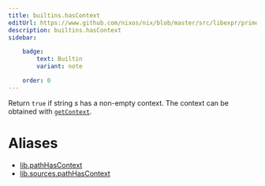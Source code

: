 ```yaml
---
title: builtins.hasContext
editUrl: https://www.github.com/nixos/nix/blob/master/src/libexpr/primops.cc
description: builtins.hasContext
sidebar:

    badge:
        text: Builtin
        variant: note

    order: 0
---
```


Return `true` if string *s* has a non-empty context. The
context can be obtained with
[`getContext`](#builtins-getContext).


# Aliases

- [lib.pathHasContext](reference/lib/lib-pathHasContext)
- [lib.sources.pathHasContext](reference/lib/sources/lib-sources-pathHasContext)


